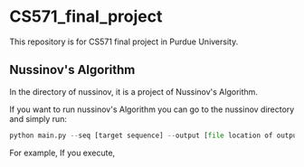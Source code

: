 # CS571_final_project
This repository is for CS571 final project in Purdue University.


## Nussinov's Algorithm
In the directory of nussinov, it is a project of Nussinov's Algorithm.

If you want to run nussinov's Algorithm you can go to the nussinov directory and simply run:

```python
python main.py --seq [target sequence] --output [file location of output image] --min_loop_length [min loop length]
```

For example, If you execute,

```python
```
